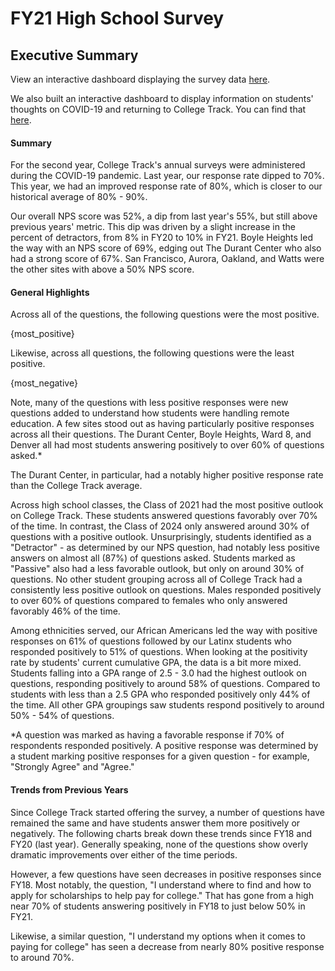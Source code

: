 # FY21 High School Survey

## Executive Summary

View an interactive dashboard displaying the survey data [here](https://datastudio.google.com/reporting/8ec5c940-2f56-4abc-a37f-39217609ce4f).

We also built an interactive dashboard to display information on students' thoughts on COVID-19 and returning to College Track. You can find that [here](https://datastudio.google.com/u/0/reporting/c5dd6e77-2fac-45cf-a760-2ba0501a581d/page/PkIoB).

#### Summary
For the second year, College Track's annual surveys were administered during the COVID-19 pandemic. Last year, our response rate dipped to 70%. This year, we had an improved response rate of 80%, which is closer to our historical average of 80% - 90%.

Our overall NPS score was 52%, a dip from last year's 55%, but still above previous years' metric. This dip was driven by a slight increase in the percent of detractors, from 8% in FY20 to 10% in FY21. Boyle Heights led the way with an NPS score of 69%, edging out The Durant Center who also had a strong score of 67%. San Francisco, Aurora, Oakland, and Watts were the other sites with above a 50% NPS score.

#### General Highlights
Across all of the questions, the following questions were the most positive.

{most_positive}

Likewise, across all questions, the following questions were the least positive.

{most_negative}

Note, many of the questions with less positive responses were new questions added to understand how students were handling remote education.
A few sites stood out as having particularly positive responses across all their questions. The Durant Center, Boyle Heights, Ward 8, and Denver all had most students answering positively to over 60% of questions asked.*

The Durant Center, in particular, had a notably higher positive response rate than the College Track average.

Across high school classes, the Class of 2021 had the most positive outlook on College Track. These students answered questions favorably over 70% of the time. In contrast, the Class of 2024 only answered around 30% of questions with a positive outlook.
Unsurprisingly, students identified as a "Detractor" - as determined by our NPS question, had notably less positive answers on almost all (87%) of questions asked. Students marked as "Passive" also had a less favorable outlook, but only on around 30% of questions. No other student grouping across all of College Track had a consistently less positive outlook on questions. Males responded positively to over 60% of questions compared to females who only answered favorably 46% of the time.

Among ethnicities served, our African Americans led the way with positive responses on 61% of questions followed by our Latinx students who responded positively to 51% of questions. When looking at the positivity rate by students' current cumulative GPA, the data is a bit more mixed. Students falling into a GPA range of 2.5 - 3.0 had the highest outlook on questions, responding positively to around 58% of questions. Compared to students with less than a 2.5 GPA who responded positively only 44% of the time. All other GPA groupings saw students respond positively to around 50% - 54% of questions.

*A question was marked as having a favorable response if 70% of respondents responded positively. A positive response was determined by a student marking positive responses for a given question - for example, "Strongly Agree" and "Agree."

#### Trends from Previous Years

Since College Track started offering the survey, a number of questions have remained the same and have students answer them more positively or negatively. The following charts break down these trends since FY18 and FY20 (last year). Generally speaking, none of the questions show overly dramatic improvements over either of the time periods.

However, a few questions have seen decreases in positive responses since FY18. Most notably, the question, "I understand where to find and how to apply for scholarships to help pay for college." That has gone from a high near 70% of students answering positively in FY18 to just below 50% in FY21.

Likewise, a similar question, "I understand my options when it comes to paying for college" has seen a decrease from nearly 80% positive response to around 70%.

